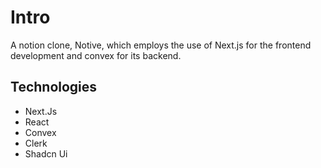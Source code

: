 # Intro

A notion clone, Notive, which employs the use of Next.js for the frontend development
and convex for its backend.

## Technologies

- Next.Js
- React
- Convex
- Clerk
- Shadcn Ui
